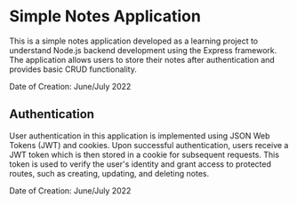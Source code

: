 # Simple Notes Application

This is a simple notes application developed as a learning project to understand Node.js backend development using the Express framework. The application allows users to store their notes after authentication and provides basic CRUD functionality.

Date of Creation: June/July 2022

## Authentication

User authentication in this application is implemented using JSON Web Tokens (JWT) and cookies. Upon successful authentication, users receive a JWT token which is then stored in a cookie for subsequent requests. This token is used to verify the user's identity and grant access to protected routes, such as creating, updating, and deleting notes.


Date of Creation: June/July 2022
